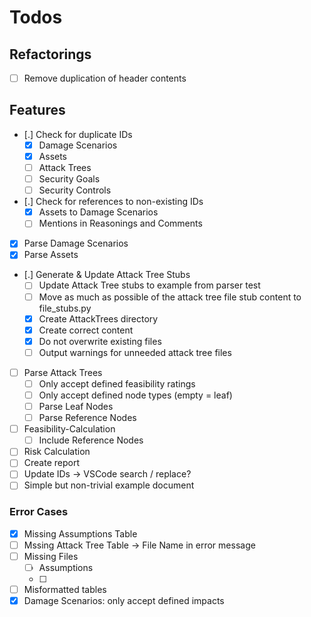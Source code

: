 # Todos

## Refactorings

* [ ] Remove duplication of header contents

## Features

* [.] Check for duplicate IDs
  * [x] Damage Scenarios
  * [x] Assets
  * [ ] Attack Trees
  * [ ] Security Goals
  * [ ] Security Controls
* [.] Check for references to non-existing IDs
  * [x] Assets to Damage Scenarios
  * [ ] Mentions in Reasonings and Comments
* [x] Parse Damage Scenarios
* [x] Parse Assets
* [.] Generate & Update Attack Tree Stubs
  * [ ] Update Attack Tree stubs to example from parser test
  * [ ] Move as much as possible of the attack tree file stub content to file_stubs.py 
  * [x] Create AttackTrees directory
  * [x] Create correct content
  * [x] Do not overwrite existing files
  * [ ] Output warnings for unneeded attack tree files
* [ ] Parse Attack Trees
  * [ ] Only accept defined feasibility ratings
  * [ ] Only accept defined node types (empty = leaf)
  * [ ] Parse Leaf Nodes
  * [ ] Parse Reference Nodes
* [ ] Feasibility-Calculation
  * [ ] Include Reference Nodes
* [ ] Risk Calculation
* [ ] Create report
* [ ] Update IDs -> VSCode search / replace?
* [ ] Simple but non-trivial example document

### Error Cases

* [x] Missing Assumptions Table
* [ ] Mssing Attack Tree Table -> File Name in error message
* [ ] Missing Files
  * [ ] Assumptions
  * [ ] 
* [ ] Misformatted tables
* [x] Damage Scenarios: only accept defined impacts